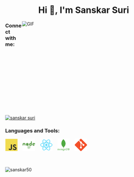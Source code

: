 <h1 align="center">Hi 👋, I'm Sanskar Suri</h1>

<img align="right" alt="GIF" src="https://github.com/user-attachments/assets/dd2f88fc-c5b9-4054-b7ed-0ea71c4c5a9e" width="450" height="300"/> 



<h3 align="left">Connect with me:</h3>
<p align="left">
<a href="https://linkedin.com/in/sanskar suri" target="blank"><img align="center" src="https://raw.githubusercontent.com/rahuldkjain/github-profile-readme-generator/master/src/images/icons/Social/linked-in-alt.svg" alt="sanskar suri" height="30" width="40" /></a>
<!--<a href="https://www.codechef.com/users/sanskar50" target="blank"><img align="center" src="https://cdn.jsdelivr.net/npm/simple-icons@3.1.0/icons/codechef.svg" alt="sanskar50" height="30" width="40" /></a>
</p>-->

<h3 align="left">Languages and Tools:</h3>
<div>
<!--  <img src="https://github.com/devicons/devicon/blob/master/icons/html5/html5-original.svg" title="HTML5" alt="HTML" width="40" height="40"/>&nbsp; -->
<!--    <img src="https://github.com/devicons/devicon/blob/master/icons/css3/css3-plain-wordmark.svg"  title="CSS3" alt="CSS" width="40" height="40"/>&nbsp; -->
 <img src="https://github.com/devicons/devicon/blob/master/icons/javascript/javascript-original.svg" title="JavaScript" alt="JavaScript" width="40" height="40"/>&nbsp;&nbsp;&nbsp;
 <img src="https://github.com/devicons/devicon/blob/master/icons/nodejs/nodejs-plain-wordmark.svg" title="dart" **alt="dart" width="40" height="40"/>&nbsp;&nbsp;&nbsp;
  <img src="https://github.com/devicons/devicon/blob/master/icons/react/react-original.svg" title="dart" **alt="dart" width="40" height="40"/>&nbsp;&nbsp;&nbsp;
  <img src="https://github.com/devicons/devicon/blob/master/icons/mongodb/mongodb-plain-wordmark.svg" title="dart" **alt="dart" width="40" height="40"/>&nbsp;&nbsp;&nbsp;
   <img src="https://github.com/devicons/devicon/blob/master/icons/git/git-original.svg" title="Git" **alt="Git" width="40" height="40"/>&nbsp;&nbsp;&nbsp;
   
 </div>

 <br/>
 <br/>
 
<p><img align="left" src="https://github-readme-stats.vercel.app/api/top-langs?username=sanskar50&layout=compact" alt="sanskar50"
 /></p>

<!--<p><img align="right" src="https://github-readme-stats.vercel.app/api?username=sanskar50&show_icons=true&locale=en" alt="sanskar50" /></p>


  


